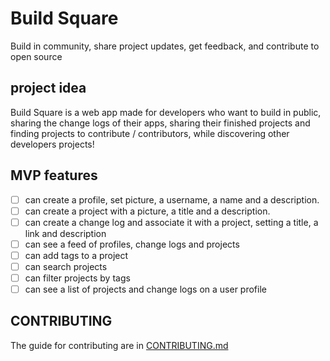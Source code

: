# Build Square

Build in community, share project updates, get feedback, and contribute to open source

## project idea

Build Square is a web app made for developers who want to build in public, sharing the change logs of their apps, sharing their finished projects and finding projects to contribute / contributors, while discovering other developers projects!

## MVP features

- [ ] can create a profile, set picture, a username, a name and a description.
- [ ] can create a project with a picture, a title and a description.
- [ ] can create a change log and associate it with a project, setting a title, a link and description
- [ ] can see a feed of profiles, change logs and projects
- [ ] can add tags to a project
- [ ] can search projects
- [ ] can filter projects by tags
- [ ] can see a list of projects and change logs on a user profile

## CONTRIBUTING

The guide for contributing are in [CONTRIBUTING.md](https://github.com/buildsquare-org/buildsquare/blob/main/CONTRIBUTING.md)

